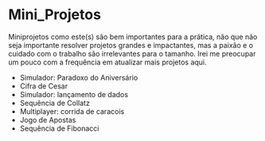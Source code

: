 # Mini_Projetos
Miniprojetos como este(s) são bem importantes para a prática, não que não seja importante resolver projetos grandes e impactantes, mas a paixão e o cuidado com o trabalho são irrelevantes para o tamanho. Irei me preocupar um pouco com a frequência em atualizar mais projetos aqui.

- Simulador: Paradoxo do Aniversário
- Cifra de Cesar
- Simulador: lançamento de dados
- Sequência de Collatz
- Multiplayer: corrida de caracois
- Jogo de Apostas
- Sequência de Fibonacci
